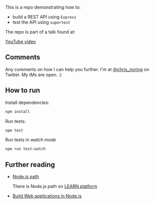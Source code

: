 This is a repo demonstrating how to: 

- build a REST API using `Express`
- test the API using `supertest`

The repo is part of a talk found at:

[YouTube video](https://www.youtube.com/watch?v=EIQgVdoYb0M?wt.mc_id=youtube-social-chnoring)

## Comments

Any comments on how I can help you further. I'm at [@chris_noring](https://twitter.com/chris_noring) on Twitter. My IMs are open. :)

## How to run

Install dependencies:

```bash
npm install
```

Run tests:

```bash
npm test
```

Run tests in _watch mode_

```bash
npm run test:watch
```

## Further reading

- [Node.js path](https://docs.microsoft.com/learn/paths/build-javascript-applications-nodejs/?WT.mc_id=academic-0000-chnoring)

   There is Node.js path on [LEARN platform](aka.ms/learn)

- [Build Web applications in Node.js](https://docs.microsoft.com/learn/modules/build-web-api-nodejs-express/?WT.mc_id=academic-0000-chnoring)
